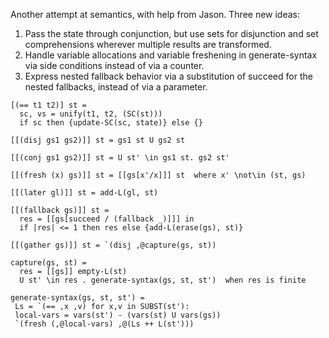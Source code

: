 Another attempt at semantics, with help from Jason. Three new ideas:

1. Pass the state through conjunction, but use sets for disjunction and set comprehensions wherever multiple results are transformed.
2. Handle variable allocations and variable freshening in generate-syntax via side conditions instead of via a counter.
3. Express nested fallback behavior via a substitution of succeed for the nested fallbacks, instead of via a parameter.

```
[(== t1 t2)] st =
  sc, vs = unify(t1, t2, (SC(st)))
  if sc then {update-SC(sc, state)} else {}

[[(disj gs1 gs2)]] st = gs1 st U gs2 st

[[(conj gs1 gs2)]] st = U st' \in gs1 st. gs2 st'

[[(fresh (x) gs)]] st = [[gs[x'/x]]] st  where x' \not\in (st, gs)

[[(later gl)]] st = add-L(gl, st)

[[(fallback gs)]] st =
  res = [[gs[succeed / (fallback _)]]] in
  if |res| <= 1 then res else {add-L(erase(gs), st)}

[[(gather gs)]] st = `(disj ,@capture(gs, st))

capture(gs, st) = 
  res = [[gs]] empty-L(st)
  U st' \in res . generate-syntax(gs, st, st')  when res is finite

generate-syntax(gs, st, st') =
 Ls = `(== ,x ,v) for x,v in SUBST(st'):
 local-vars = vars(st') - (vars(st) U vars(gs))
 `(fresh (,@local-vars) ,@(Ls ++ L(st')))
 ```